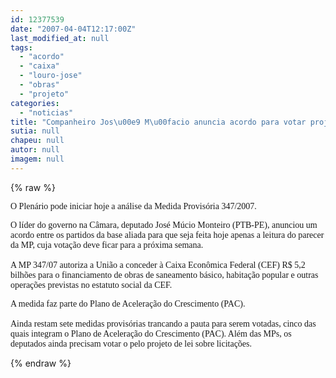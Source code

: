 ```yaml
---
id: 12377539
date: "2007-04-04T12:17:00Z"
last_modified_at: null
tags:
  - "acordo"
  - "caixa"
  - "louro-jose"
  - "obras"
  - "projeto"
categories:
  - "noticias"
title: "Companheiro Jos\u00e9 M\u00facio anuncia acordo para votar projeto que destina R$ 5 bilh\u00f5es em obras pela Caixa"
sutia: null
chapeu: null
autor: null
imagem: null
---
```

{% raw %}
<p><P><FONT face=Verdana>O Plenário pode iniciar hoje a análise da Medida Provisória 347/2007. </FONT></P></p>
<p><P><FONT face=Verdana>O líder do governo na Câmara, deputado José Múcio Monteiro (PTB-PE), anunciou um acordo entre os partidos da base aliada para que seja feita hoje apenas a leitura do parecer da MP, cuja votação deve ficar para a próxima semana.<BR><BR>A MP 347/07 autoriza a União a conceder à Caixa Econômica Federal (CEF) R$ 5,2 bilhões para o financiamento de obras de saneamento básico, habitação popular e outras operações previstas no estatuto social da CEF. </FONT></P></p>
<p><P><FONT face=Verdana>A medida faz parte do Plano de Aceleração do Crescimento (PAC).<BR><BR>Ainda restam sete medidas provisórias trancando a pauta para serem votadas, cinco das quais integram o Plano de Aceleração do Crescimento (PAC). Além das MPs, os deputados ainda precisam votar o pelo projeto de lei sobre licitações.</FONT></P> </p>
{% endraw %}